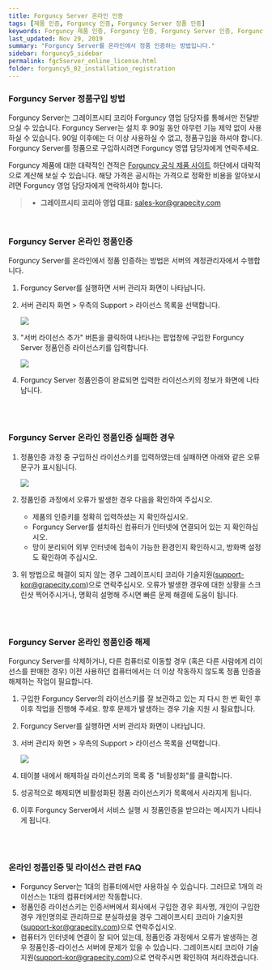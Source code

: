 ```yaml
---
title: Forguncy Server 온라인 인증
tags: [제품 인증, Forguncy 인증, Forguncy Server 정품 인증]
keywords: Forguncy 제품 인증, Forguncy 인증, Forguncy Server 인증, Forguncy 정품, Forguncy 정품 인증, Forguncy Server 정품, Forguncy Server 정품 인증
last_updated: Nov 29, 2019
summary: "Forguncy Server를 온라인에서 정품 인증하는 방법입니다."
sidebar: forguncy5_sidebar
permalink: fgc5server_online_license.html
folder: forguncy5_02_installation_registration
---
```


### Forguncy Server 정품구입 방법

Forguncy Server는 그레이프시티 코리아 Forguncy 영업 담당자를 통해서만 전달받으실 수 있습니다. Forguncy Server는 설치 후 90일 동안 아무런 기능 제약 없이 사용하실 수 있습니다. 90일 이후에는 더 이상 사용하실 수 없고, 정품구입을 하셔야 합니다. Forguncy Server를 정품으로 구입하시려면 Forguncy 영엽 담당자에게 연락주세요.

Forguncy 제품에 대한 대략적인 견적은 [Forguncy 공식 제품 사이트](https://www.grapecity.co.kr/solutions/forguncy) 하단에서 대략적으로 계산해 보실 수 있습니다. 해당 가격은 공시하는 가격으로 정확한 비용을 알아보시려면 Forguncy 영업 담당자에게 연락하셔야 합니다.

> - **그레이프시티 코리아 영업 대표:** [sales-kor@grapecity.com](mailto:sales-kor@grapecity.com)

<br />

### Forguncy Server 온라인 정품인증

Forguncy Server를 온라인에서 정품 인증하는 방법은 서버의 계정관리자에서 수행합니다. 

1. Forguncy Server를 실행하면 서버 관리자 화면이 나타납니다. 

2. 서버 관리자 화면 > 우측의 Support > 라이선스 목록을 선택합니다.

    ![]({{site.url}}/images/forguncy5/license_register01_server.png)

3. "서버 라이선스 추가" 버튼을 클릭하여 나타나는 팝업창에 구입한 Forguncy Server 정품인증 라이선스키를 입력합니다.

    ![]({{site.url}}/images/forguncy5/license_register02_server.png)

3. Forguncy Server 정품인증이 완료되면 입력한 라이선스키의 정보가 화면에 나타납니다.

<br /><br />

### Forguncy Server 온라인 정품인증 실패한 경우

1. 정품인증 과정 중 구입하신 라이선스키를 입력하였는데 실패하면 아래와 같은 오류 문구가 표시됩니다.

    ![]({{site.url}}/images/forguncy5/license_register04.png)

2. 정품인증 과정에서 오류가 발생한 경우 다음을 확인하여 주십시오.

    * 제품의 인증키를 정확히 입력하셨는 지 확인하십시오.
    * Forguncy Server를 설치하신 컴퓨터가 인터넷에 연결되어 있는 지 확인하십시오.
    * 망이 분리되어 외부 인터넷에 접속이 가능한 환경인지 확인하시고, 방화벽 설정도 확인하여 주십시오.

3. 위 방법으로 해결이 되지 않는 경우 그레이프시티 코리아 기술지원([support-kor@grapecity.com](mailto:support-kor@grapecity.com))으로 연락주십시오. 오류가 발생한 경우에 대한 상황을 스크린샷 찍어주시거나, 명확히 설명해 주시면 빠른 문제 해결에 도움이 됩니다. 

<br /><br />

### Forguncy Server 온라인 정품인증 해제

Forguncy Server를 삭제하거나, 다른 컴퓨터로 이동할 경우 (혹은 다른 사람에게 리이선스를 판매한 경우) 이전 사용하던 컴퓨터에서는 더 이상 작동하지 않도록 정품 인증을 해제하는 작업이 필요합니다.

1. 구입한 Forguncy Server의 라이선스키를 잘 보관하고 있는 지 다시 한 번 확인 후 이후 작업을 진행해 주세요. 향후 문제가 발생하는 경우 기술 지원 시 필요합니다.

2. Forguncy Server를 실행하면 서버 관리자 화면이 나타납니다. 

3. 서버 관리자 화면 > 우측의 Support > 라이선스 목록을 선택합니다.

    ![]({{site.url}}/images/forguncy5/license_unregister01_server.png)

4. 테이블 내에서 해제하실 라이선스키의 목록 중 "비활성화"를 클릭합니다.

5. 성공적으로 해제되면 비활성화된 정품 라이선스키가 목록에서 사라지게 됩니다.

6. 이후 Forguncy Server에서 서비스 실행 시 정품인증을 받으라는 메시지가 나타나게 됩니다.

<br /><br />

### 온라인 정품인증 및 라이선스 관련 FAQ

* Forguncy Server는 1대의 컴퓨터에서만 사용하실 수 있습니다. 그러므로 1개의 라이선스는 1대의 컴퓨터에서만 작동합니다.
* 정품인증 라이선스키는 인증서버에서 회사에서 구입한 경우 회사명, 개인이 구입한 경우 개인명의로 관리하므로 분실하셨을 경우 그레이프시티 코리아 기술지원([support-kor@grapecity.com](support-kor@grapecity.com))으로 연락주십시오.
* 컴퓨터가 인터넷에 연결이 잘 되어 있는데, 정품인증 과정에서 오류가 발생하는 경우 정품인증-라이선스 서버에 문제가 있을 수 있습니다. 그레이프시티 코리아 기술지원([support-kor@grapecity.com](support-kor@grapecity.com))으로 연락주시면 확인하여 처리하겠습니다.

<br /><br />
